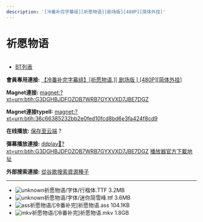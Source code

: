 ```yaml
---
description: '[冷番补完字幕组][祈愿物语][剧场版][480P][简体外挂]'
---
```


# 祈愿物语



<figure><img src="https://img3.doubanio.com/lpic/s4077940.jpg" alt=""><figcaption></figcaption></figure>

* [BT列表](https://share.dmhy.org/topics/view/438120_480P.html#tabs-1)

**會員專用連接:** [【冷番补完字幕组】\[祈愿物语.\]\[ 剧场版 \] \[480P\]\[简体外挂\]](https://dl.dmhy.org/2016/07/23/36c66385232bb2e0fed10fcd8bd6e3fa424f8cd9.torrent)

**Magnet連接:** [magnet:?xt=urn:btih:G3DGHBJDFOZOB7WRB7GYXVXD7JBE7DGZ](https://magnet/?xt=urn:btih:G3DGHBJDFOZOB7WRB7GYXVXD7JBE7DGZ\&dn=\&tr=http%3A%2F%2F208.67.16.113%3A8000%2Fannounce\&tr=udp%3A%2F%2F208.67.16.113%3A8000%2Fannounce\&tr=http%3A%2F%2Ftracker.openbittorrent.com%3A80%2Fannounce\&tr=http%3A%2F%2Ftracker.publicbt.com%3A80%2Fannounce\&tr=http%3A%2F%2Ftracker.prq.to%2Fannounce\&tr=http%3A%2F%2Fopen.acgtracker.com%3A1096%2Fannounce\&tr=http%3A%2F%2Ftr.bangumi.moe%3A6969%2Fannounce\&tr=https%3A%2F%2Ft-115.rhcloud.com%2Fonly_for_ylbud\&tr=http%3A%2F%2Fbtfile.sdo.com%3A6961%2Fannounce\&tr=http%3A%2F%2Fexodus.desync.com%3A6969%2Fannounce\&tr=https%3A%2F%2Ftr.bangumi.moe%3A9696%2Fannounce\&tr=http%3A%2F%2F121.14.98.151%3A9090%2Fannounce\&tr=http%3A%2F%2F173.254.204.71%3A1096%2Fannounce\&tr=http%3A%2F%2F188.190.120.74%3A80%2Fannounce\&tr=http%3A%2F%2F94.228.192.98%2Fannounce\&tr=http%3A%2F%2F95.68.246.30%3A80%2Fannounce\&tr=http%3A%2F%2Fanisaishuu.de%3A2710%2Fannounce)

**Magnet連接typeII:** [magnet:?xt=urn:btih:36c66385232bb2e0fed10fcd8bd6e3fa424f8cd9](https://magnet/?xt=urn:btih:36c66385232bb2e0fed10fcd8bd6e3fa424f8cd9)

**在线播放:** [保存至云端](https://mypikpak.com/drive/url-checker?url=magnet:?xt=urn:btih:36c66385232bb2e0fed10fcd8bd6e3fa424f8cd9) ?

**彈幕播放連接:** [ddplay:magnet:?xt=urn:btih:G3DGHBJDFOZOB7WRB7GYXVXD7JBE7DGZ](ddplay:magnet:?xt=urn:btih:G3DGHBJDFOZOB7WRB7GYXVXD7JBE7DGZ\&dn=\&tr=http%3A%2F%2F208.67.16.113%3A8000%2Fannounce\&tr=udp%3A%2F%2F208.67.16.113%3A8000%2Fannounce\&tr=http%3A%2F%2Ftracker.openbittorrent.com%3A80%2Fannounce\&tr=http%3A%2F%2Ftracker.publicbt.com%3A80%2Fannounce\&tr=http%3A%2F%2Ftracker.prq.to%2Fannounce\&tr=http%3A%2F%2Fopen.acgtracker.com%3A1096%2Fannounce\&tr=http%3A%2F%2Ftr.bangumi.moe%3A6969%2Fannounce\&tr=https%3A%2F%2Ft-115.rhcloud.com%2Fonly_for_ylbud\&tr=http%3A%2F%2Fbtfile.sdo.com%3A6961%2Fannounce\&tr=http%3A%2F%2Fexodus.desync.com%3A6969%2Fannounce\&tr=https%3A%2F%2Ftr.bangumi.moe%3A9696%2Fannounce\&tr=http%3A%2F%2F121.14.98.151%3A9090%2Fannounce\&tr=http%3A%2F%2F173.254.204.71%3A1096%2Fannounce\&tr=http%3A%2F%2F188.190.120.74%3A80%2Fannounce\&tr=http%3A%2F%2F94.228.192.98%2Fannounce\&tr=http%3A%2F%2F95.68.246.30%3A80%2Fannounce\&tr=http%3A%2F%2Fanisaishuu.de%3A2710%2Fannounce) [播放器官方下載地址](http://www.dandanplay.com/?from=dmhy)

**外部搜索連接:** [從谷歌搜索資源種子](https://www.google.com/search?oe=utf-8\&q=36c66385232bb2e0fed10fcd8bd6e3fa424f8cd9)

***

* ![unknown](https://share.dmhy.org/images/icon/unknown.gif)祈愿物语/字体/行楷体.TTF 3.2MB
* ![unknown](https://share.dmhy.org/images/icon/unknown.gif)祈愿物语/字体/迷你简雪峰.ttf 3.6MB
* ![ass](https://share.dmhy.org/images/icon/ass.gif)祈愿物语/\[冷番补完]祈愿物语.ass 104.1KB
* ![mkv](https://share.dmhy.org/images/icon/mkv.gif)祈愿物语/\[冷番补完]祈愿物语.mkv 1.8GB
